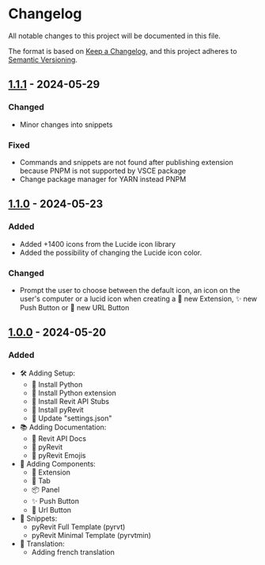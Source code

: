# Changelog

All notable changes to this project will be documented in this file.

The format is based on [Keep a Changelog],
and this project adheres to [Semantic Versioning].

<!-- ## [Unreleased]

- / -->

## [1.1.1] - 2024-05-29

### Changed

- Minor changes into snippets

### Fixed

- Commands and snippets are not found after publishing extension because PNPM is not supported by VSCE package
- Change package manager for YARN instead PNPM

## [1.1.0] - 2024-05-23

### Added

- Added +1400 icons from the Lucide icon library
- Added the possibility of changing the Lucide icon color.

### Changed

- Prompt the user to choose between the default icon, an icon on the user's computer or a lucid icon when creating a 💼 new Extension, ✨ new Push Button or 🔗 new URL Button

## [1.0.0] - 2024-05-20

### Added

- 🛠️ Adding Setup:
  - 🐍 Install Python
  - 🧩 Install Python extension
  - 📕 Install Revit API Stubs
  - 📕 Install pyRevit
  - 📝 Update "settings.json"
- 📚 Adding Documentation:
  - 📕 Revit API Docs
  - 📕 pyRevit
  - 🎨 pyRevit Emojis
- 🐍 Adding Components:
  - 💼 Extension
  - 📁 Tab
  - 📦 Panel
  - ✨ Push Button
  - 🔗 Url Button
- 📄 Snippets:
  - pyRevit Full Template (pyrvt)
  - pyRevit Minimal Template (pyrvtmin)
- 🔄 Translation:
  - Adding french translation

<!-- Links -->

[keep a changelog]: https://keepachangelog.com/en/1.0.0/
[semantic versioning]: https://semver.org/spec/v2.0.0.html

<!-- Versions -->

[unreleased]: https://github.com/Author/Repository/compare/v0.0.2...HEAD
[1.1.1]: https://github.com/baptistelechat/pyrevit-with-vscode/releases/tag/v1.1.1
[1.1.0]: https://github.com/baptistelechat/pyrevit-with-vscode/releases/tag/v1.1.0
[1.0.0]: https://github.com/baptistelechat/pyrevit-with-vscode/releases/tag/v1.0.0
